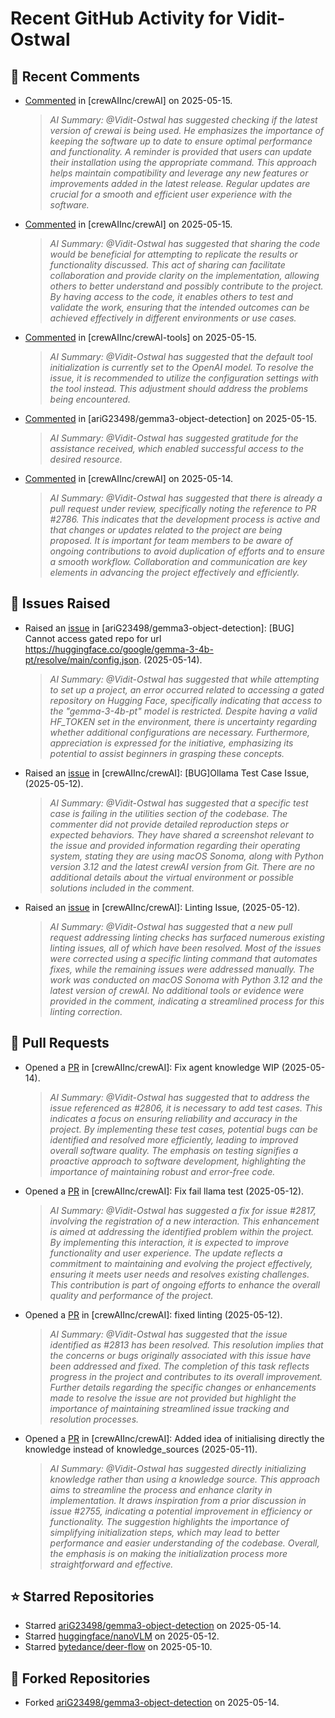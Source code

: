 # Recent GitHub Activity for Vidit-Ostwal

## 💬 Recent Comments
- [Commented](https://github.com/crewAIInc/crewAI/issues/968#issuecomment-2883494269) in [crewAIInc/crewAI] on 2025-05-15.
  > *AI Summary: @Vidit-Ostwal has suggested checking if the latest version of crewai is being used. He emphasizes the importance of keeping the software up to date to ensure optimal performance and functionality. A reminder is provided that users can update their installation using the appropriate command. This approach helps maintain compatibility and leverage any new features or improvements added in the latest release. Regular updates are crucial for a smooth and efficient user experience with the software.*
- [Commented](https://github.com/crewAIInc/crewAI/issues/2838#issuecomment-2883492068) in [crewAIInc/crewAI] on 2025-05-15.
  > *AI Summary: @Vidit-Ostwal has suggested that sharing the code would be beneficial for attempting to replicate the results or functionality discussed. This act of sharing can facilitate collaboration and provide clarity on the implementation, allowing others to better understand and possibly contribute to the project. By having access to the code, it enables others to test and validate the work, ensuring that the intended outcomes can be achieved effectively in different environments or use cases.*
- [Commented](https://github.com/crewAIInc/crewAI-tools/issues/307#issuecomment-2883489952) in [crewAIInc/crewAI-tools] on 2025-05-15.
  > *AI Summary: @Vidit-Ostwal has suggested that the default tool initialization is currently set to the OpenAI model. To resolve the issue, it is recommended to utilize the configuration settings with the tool instead. This adjustment should address the problems being encountered.*
- [Commented](https://github.com/ariG23498/gemma3-object-detection/issues/5#issuecomment-2883184205) in [ariG23498/gemma3-object-detection] on 2025-05-15.
  > *AI Summary: @Vidit-Ostwal has suggested gratitude for the assistance received, which enabled successful access to the desired resource.*
- [Commented](https://github.com/crewAIInc/crewAI/issues/2753#issuecomment-2880934132) in [crewAIInc/crewAI] on 2025-05-14.
  > *AI Summary: @Vidit-Ostwal has suggested that there is already a pull request under review, specifically noting the reference to PR #2786. This indicates that the development process is active and that changes or updates related to the project are being proposed. It is important for team members to be aware of ongoing contributions to avoid duplication of efforts and to ensure a smooth workflow. Collaboration and communication are key elements in advancing the project effectively and efficiently.*

## 🐛 Issues Raised
- Raised an [issue](https://github.com/ariG23498/gemma3-object-detection/issues/5) in [ariG23498/gemma3-object-detection]: [BUG] Cannot access gated repo for url https://huggingface.co/google/gemma-3-4b-pt/resolve/main/config.json. (2025-05-14).
  > *AI Summary: @Vidit-Ostwal has suggested that while attempting to set up a project, an error occurred related to accessing a gated repository on Hugging Face, specifically indicating that access to the "gemma-3-4b-pt" model is restricted. Despite having a valid HF_TOKEN set in the environment, there is uncertainty regarding whether additional configurations are necessary. Furthermore, appreciation is expressed for the initiative, emphasizing its potential to assist beginners in grasping these concepts.*
- Raised an [issue](https://github.com/crewAIInc/crewAI/issues/2817) in [crewAIInc/crewAI]: [BUG]Ollama Test Case Issue, (2025-05-12).
  > *AI Summary: @Vidit-Ostwal has suggested that a specific test case is failing in the utilities section of the codebase. The commenter did not provide detailed reproduction steps or expected behaviors. They have shared a screenshot relevant to the issue and provided information regarding their operating system, stating they are using macOS Sonoma, along with Python version 3.12 and the latest crewAI version from Git. There are no additional details about the virtual environment or possible solutions included in the comment.*
- Raised an [issue](https://github.com/crewAIInc/crewAI/issues/2813) in [crewAIInc/crewAI]: Linting Issue, (2025-05-12).
  > *AI Summary: @Vidit-Ostwal has suggested that a new pull request addressing linting checks has surfaced numerous existing linting issues, all of which have been resolved. Most of the issues were corrected using a specific linting command that automates fixes, while the remaining issues were addressed manually. The work was conducted on macOS Sonoma with Python 3.12 and the latest version of crewAI. No additional tools or evidence were provided in the comment, indicating a streamlined process for this linting correction.*

## 🚀 Pull Requests
- Opened a [PR](https://github.com/crewAIInc/crewAI/pull/2831) in [crewAIInc/crewAI]: Fix agent knowledge WIP (2025-05-14).
  > *AI Summary: @Vidit-Ostwal has suggested that to address the issue referenced as #2806, it is necessary to add test cases. This indicates a focus on ensuring reliability and accuracy in the project. By implementing these test cases, potential bugs can be identified and resolved more efficiently, leading to improved overall software quality. The emphasis on testing signifies a proactive approach to software development, highlighting the importance of maintaining robust and error-free code.*
- Opened a [PR](https://github.com/crewAIInc/crewAI/pull/2819) in [crewAIInc/crewAI]: Fix fail llama test (2025-05-12).
  > *AI Summary: @Vidit-Ostwal has suggested a fix for issue #2817, involving the registration of a new interaction. This enhancement is aimed at addressing the identified problem within the project. By implementing this interaction, it is expected to improve functionality and user experience. The update reflects a commitment to maintaining and evolving the project effectively, ensuring it meets user needs and resolves existing challenges. This contribution is part of ongoing efforts to enhance the overall quality and performance of the project.*
- Opened a [PR](https://github.com/crewAIInc/crewAI/pull/2814) in [crewAIInc/crewAI]: fixed linting (2025-05-12).
  > *AI Summary: @Vidit-Ostwal has suggested that the issue identified as #2813 has been resolved. This resolution implies that the concerns or bugs originally associated with this issue have been addressed and fixed. The completion of this task reflects progress in the project and contributes to its overall improvement. Further details regarding the specific changes or enhancements made to resolve the issue are not provided but highlight the importance of maintaining streamlined issue tracking and resolution processes.*
- Opened a [PR](https://github.com/crewAIInc/crewAI/pull/2810) in [crewAIInc/crewAI]: Added idea of initialising directly the knowledge instead of knowledge_sources (2025-05-11).
  > *AI Summary: @Vidit-Ostwal has suggested directly initializing knowledge rather than using a knowledge source. This approach aims to streamline the process and enhance clarity in implementation. It draws inspiration from a prior discussion in issue #2755, indicating a potential improvement in efficiency or functionality. The suggestion highlights the importance of simplifying initialization steps, which may lead to better performance and easier understanding of the codebase. Overall, the emphasis is on making the initialization process more straightforward and effective.*

## ⭐ Starred Repositories
- Starred [ariG23498/gemma3-object-detection](https://github.com/ariG23498/gemma3-object-detection) on 2025-05-14.
- Starred [huggingface/nanoVLM](https://github.com/huggingface/nanoVLM) on 2025-05-12.
- Starred [bytedance/deer-flow](https://github.com/bytedance/deer-flow) on 2025-05-10.

## 🍴 Forked Repositories
- Forked [ariG23498/gemma3-object-detection](https://github.com/Vidit-Ostwal/gemma3-object-detection) on 2025-05-14.
